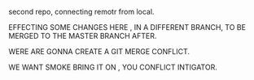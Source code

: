 second repo, connecting remotr from local.

EFFECTING SOME CHANGES HERE , IN A DIFFERENT BRANCH, TO BE MERGED TO THE MASTER BRANCH AFTER.

WERE ARE GONNA CREATE A GIT MERGE CONFLICT.

WE WANT SMOKE BRING IT ON , YOU CONFLICT INTIGATOR.


